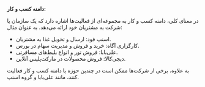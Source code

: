 
**دامنه کسب و کار:**

در معنای کلی، دامنه کسب و کار به مجموعه‌ای از فعالیت‌ها اشاره دارد که یک سازمان یا شرکت به مشتریان خود ارائه می‌دهد. به عنوان مثال:

- اسنپ فود: ارسال و تحویل غذا به مشتریان.
- کارگزاری آگاه: خرید و فروش و مدیریت سهام در بورس.
- علی‌بابا: فروش تور و انواع بلیط‌های مسافرتی.
- دیجی‌کالا: فروش محصولات در مارکت‌پلیس آنلاین.

به علاوه، برخی از شرکت‌ها ممکن است در چندین حوزه یا دامنه کسب و کار فعالیت کنند، مانند علی‌بابا و گروه اسنپ.

